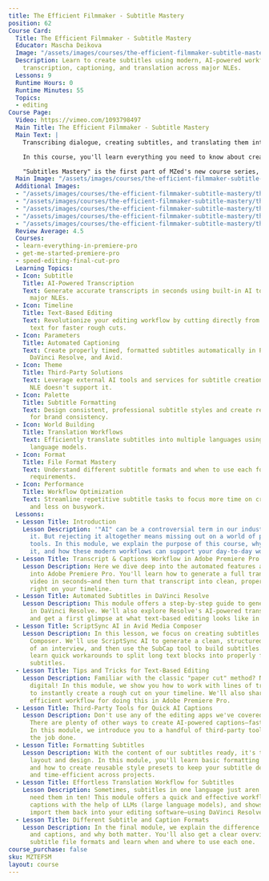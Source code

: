 ```yaml
---
title: The Efficient Filmmaker - Subtitle Mastery
position: 62
Course Card:
  Title: The Efficient Filmmaker - Subtitle Mastery
  Educator: Mascha Deikova
  Image: "/assets/images/courses/the-efficient-filmmaker-subtitle-mastery/the-efficient-filmmaker-subtitle-mastery.jpg"
  Description: Learn to create subtitles using modern, AI-powered workflows. Streamline
    transcription, captioning, and translation across major NLEs.
  Lessons: 9
  Runtime Hours: 0
  Runtime Minutes: 55
  Topics:
  - editing
Course Page:
  Video: https://vimeo.com/1093798497
  Main Title: The Efficient Filmmaker - Subtitle Mastery
  Main Text: |
    Transcribing dialogue, creating subtitles, and translating them into multiple languages used to be time-consuming, repetitive tasks. Not anymore. With the help of AI, you can now streamline this entire process and focus more on storytelling.

    In this course, you'll learn everything you need to know about creating subtitles using modern, AI-powered workflows. Filmmaker and AI-enthusiast Mascha Deikova walks you through captioning techniques across major NLEs, shows you how to leverage text-based editing for faster, smoother post-production (especially for interviews and documentaries), and shares her go-to tips, tricks, and shortcuts for translating and formatting subtitles efficiently.

    "Subtitles Mastery" is the first part of MZed's new course series, "The Efficient Filmmaker", where we explore evolving tools that boost productivity and streamline workflows. Spend less time on busywork—and more time being creative.
  Main Image: "/assets/images/courses/the-efficient-filmmaker-subtitle-mastery/the-efficient-filmmaker-subtitle-mastery-1.jpg"
  Additional Images:
  - "/assets/images/courses/the-efficient-filmmaker-subtitle-mastery/the-efficient-filmmaker-subtitle-mastery-2.jpg"
  - "/assets/images/courses/the-efficient-filmmaker-subtitle-mastery/the-efficient-filmmaker-subtitle-mastery-3.jpg"
  - "/assets/images/courses/the-efficient-filmmaker-subtitle-mastery/the-efficient-filmmaker-subtitle-mastery-4.jpg"
  - "/assets/images/courses/the-efficient-filmmaker-subtitle-mastery/the-efficient-filmmaker-subtitle-mastery-5.jpg"
  - "/assets/images/courses/the-efficient-filmmaker-subtitle-mastery/the-efficient-filmmaker-subtitle-mastery-6.jpg"
  Review Average: 4.5
  Courses:
  - learn-everything-in-premiere-pro
  - get-me-started-premiere-pro
  - speed-editing-final-cut-pro
  Learning Topics:
  - Icon: Subtitle
    Title: AI-Powered Transcription
    Text: Generate accurate transcripts in seconds using built-in AI tools across
      major NLEs.
  - Icon: Timeline
    Title: Text-Based Editing
    Text: Revolutionize your editing workflow by cutting directly from transcript
      text for faster rough cuts.
  - Icon: Parameters
    Title: Automated Captioning
    Text: Create properly timed, formatted subtitles automatically in Premiere Pro,
      DaVinci Resolve, and Avid.
  - Icon: Theme
    Title: Third-Party Solutions
    Text: Leverage external AI tools and services for subtitle creation when your
      NLE doesn't support it.
  - Icon: Palette
    Title: Subtitle Formatting
    Text: Design consistent, professional subtitle styles and create reusable presets
      for brand consistency.
  - Icon: World Building
    Title: Translation Workflows
    Text: Efficiently translate subtitles into multiple languages using modern AI
      language models.
  - Icon: Format
    Title: File Format Mastery
    Text: Understand different subtitle formats and when to use each for various delivery
      requirements.
  - Icon: Performance
    Title: Workflow Optimization
    Text: Streamline repetitive subtitle tasks to focus more time on creative storytelling
      and less on busywork.
  Lessons:
  - Lesson Title: Introduction
    Lesson Description: '"AI" can be a controversial term in our industry—and we get
      it. But rejecting it altogether means missing out on a world of powerful, time-saving
      tools. In this module, we explain the purpose of this course, why we created
      it, and how these modern workflows can support your day-to-day work.'
  - Lesson Title: Transcript & Captions Workflow in Adobe Premiere Pro
    Lesson Description: Here we dive deep into the automated features already built
      into Adobe Premiere Pro. You'll learn how to generate a full transcript of your
      video in seconds—and then turn that transcript into clean, properly timed subtitles
      right on your timeline.
  - Lesson Title: Automated Subtitles in DaVinci Resolve
    Lesson Description: This module offers a step-by-step guide to generating captions
      in DaVinci Resolve. We'll also explore Resolve's AI-powered transcription tool
      and get a first glimpse at what text-based editing looks like in practice.
  - Lesson Title: ScriptSync AI in Avid Media Composer
    Lesson Description: In this lesson, we focus on creating subtitles in Avid Media
      Composer. We'll use ScriptSync AI to generate a clean, structured transcript
      of an interview, and then use the SubCap tool to build subtitles. You'll also
      learn quick workarounds to split long text blocks into properly formatted, single-line
      subtitles.
  - Lesson Title: Tips and Tricks for Text-Based Editing
    Lesson Description: Familiar with the classic "paper cut" method? Now it's gone
      digital! In this module, we show you how to work with lines of transcript text
      to instantly create a rough cut on your timeline. We'll also share the most
      efficient workflow for doing this in Adobe Premiere Pro.
  - Lesson Title: Third-Party Tools for Quick AI Captions
    Lesson Description: Don't use any of the editing apps we've covered? No problem.
      There are plenty of other ways to create AI-powered captions—fast and affordably.
      In this module, we introduce you to a handful of third-party tools that get
      the job done.
  - Lesson Title: Formatting Subtitles
    Lesson Description: With the content of our subtitles ready, it's time to talk
      layout and design. In this module, you'll learn basic formatting principles
      and how to create reusable style presets to keep your subtitle designs consistent
      and time-efficient across projects.
  - Lesson Title: Effortless Translation Workflow for Subtitles
    Lesson Description: Sometimes, subtitles in one language just aren't enough. You
      need them in ten! This module offers a quick and effective workflow for translating
      captions with the help of LLMs (large language models), and shows how to properly
      import them back into your editing software—using DaVinci Resolve as an example.
  - Lesson Title: Different Subtitle and Caption Formats
    Lesson Description: In the final module, we explain the difference between subtitles
      and captions, and why both matter. You'll also get a clear overview of the various
      subtitle file formats and learn when and where to use each one.
course_purchase: false
sku: MZTEFSM
layout: course
---
```


